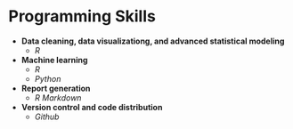 # Programming Skills
* __Data cleaning, data visualizationg, and advanced statistical modeling__
  * _R_
* __Machine learning__
  * _R_
  * _Python_
* __Report generation__
  * _R Markdown_
* __Version control and code distribution__
  * _Github_
